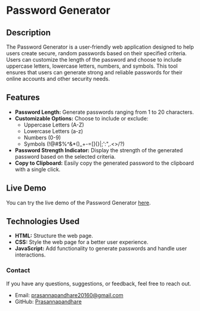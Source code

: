 # Password Generator

## Description
The Password Generator is a user-friendly web application designed to help users create secure, random passwords based on their specified criteria. Users can customize the length of the password and choose to include uppercase letters, lowercase letters, numbers, and symbols. This tool ensures that users can generate strong and reliable passwords for their online accounts and other security needs.

## Features
- **Password Length:** Generate passwords ranging from 1 to 20 characters.
- **Customizable Options:** Choose to include or exclude:
  - Uppercase Letters (A-Z)
  - Lowercase Letters (a-z)
  - Numbers (0-9)
  - Symbols (!@#$%^&*()_+-=[]{}|;':",.<>/?)
- **Password Strength Indicator:** Display the strength of the generated password based on the selected criteria.
- **Copy to Clipboard:** Easily copy the generated password to the clipboard with a single click.

## Live Demo
You can try the live demo of the Password Generator [here](https://password-generator-pp.netlify.app/).

## Technologies Used
- **HTML:** Structure the web page.
- **CSS:** Style the web page for a better user experience.
- **JavaScript:** Add functionality to generate passwords and handle user interactions.

### Contact
If you have any questions, suggestions, or feedback, feel free to reach out.

- Email: [prasannapandhare20160@gmail.com](prasannapandhare20160@gmail.com)
- GitHub: [Prasannapandhare](https://github.com/Prasannapandhare)
